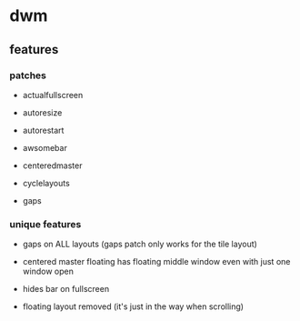 # dwm

## features

### patches

* actualfullscreen

* autoresize

* autorestart

* awsomebar

* centeredmaster

* cyclelayouts

* gaps

### unique features

* gaps on ALL layouts (gaps patch only works for the tile layout)

* centered master floating has floating middle window even with just one window open

* hides bar on fullscreen

* floating layout removed (it's just in the way when scrolling)
